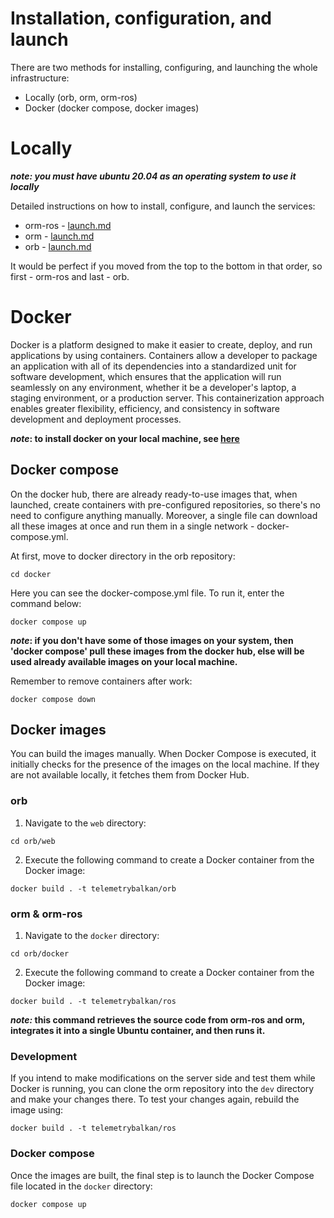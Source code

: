 # Installation, configuration, and launch
There are two methods for installing, configuring, and launching the whole infrastructure:

- Locally (orb, orm, orm-ros)
- Docker (docker compose, docker images)

# Locally

***note: you must have ubuntu 20.04 as an operating system to use it locally***

Detailed instructions on how to install, configure, and launch the services:

- orm-ros - [launch.md](./orm-ros/launch.md)
- orm - [launch.md](./orm/launch.md)
- orb - [launch.md](./orb/launch.md)

It would be perfect if you moved from the top to the bottom in that order,
so first - orm-ros and last - orb.

# Docker
Docker is a platform designed to make it easier to create, deploy, and run applications 
by using containers. Containers allow a developer to package an application with all of 
its dependencies into a standardized unit for software development, 
which ensures that the application will run seamlessly on any environment, 
whether it be a developer's laptop, a staging environment, or a production server. 
This containerization approach enables greater flexibility, 
efficiency, and consistency in software development and deployment processes.

**_note_: to install docker on your local machine, see [here](https://docs.docker.com/engine/install/)**

## Docker compose 
On the docker hub, there are already ready-to-use images that, when launched, create containers
with pre-configured repositories, so there's no need to configure anything manually.
Moreover, a single file can download all these images at once and run them in a single network - docker-compose.yml.

At first, move to docker directory in the orb repository:
```
cd docker
```

Here you can see the docker-compose.yml file.
To run it, enter the command below:
```
docker compose up
```

**_note_: if you don't have some of those images on your system, 
then 'docker compose' pull these images from the docker hub, 
else will be used already available images on your local machine.**

Remember to remove containers after work:
```
docker compose down
```

## Docker images

You can build the images manually. 
When Docker Compose is executed, it initially checks for the presence of the images on the local machine. 
If they are not available locally, it fetches them from Docker Hub.

### orb

1. Navigate to the `web` directory:
```
cd orb/web
```

2. Execute the following command to create a Docker container from the Docker image:
```
docker build . -t telemetrybalkan/orb
```

### orm & orm-ros 
1. Navigate to the `docker` directory:
```
cd orb/docker
```
2. Execute the following command to create a Docker container from the Docker image:
```
docker build . -t telemetrybalkan/ros
```
**_note:_ this command retrieves the source code from orm-ros and orm, 
integrates it into a single Ubuntu container, and then runs it.**

### Development
If you intend to make modifications on the server side and test them while Docker is running, 
you can clone the orm repository into the `dev` directory and make your changes there.
To test your changes again, rebuild the image using:

```
docker build . -t telemetrybalkan/ros
```

### Docker compose
Once the images are built, the final step is to launch the Docker Compose file located in the `docker` directory:
```
docker compose up
```